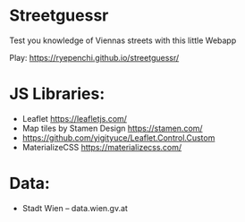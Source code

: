 # Streetguessr

Test you knowledge of Viennas streets with this little Webapp

Play: https://ryepenchi.github.io/streetguessr/

# JS Libraries:
- Leaflet https://leafletjs.com/
- Map tiles by Stamen Design https://stamen.com/
- https://github.com/yigityuce/Leaflet.Control.Custom
- MaterializeCSS https://materializecss.com/
# Data:
- Stadt Wien – data.wien.gv.at
